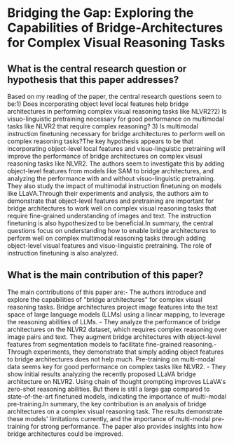 # Bridging the Gap: Exploring the Capabilities of Bridge-Architectures for   Complex Visual Reasoning Tasks

## What is the central research question or hypothesis that this paper addresses?

Based on my reading of the paper, the central research questions seem to be:1) Does incorporating object level local features help bridge architectures in performing complex visual reasoning tasks like NLVR2?2) Is visuo-linguistic pretraining necessary for good performance on multimodal tasks like NLVR2 that require complex reasoning? 3) Is multimodal instruction finetuning necessary for bridge architectures to perform well on complex reasoning tasks?The key hypothesis appears to be that incorporating object-level local features and visuo-linguistic pretraining will improve the performance of bridge architectures on complex visual reasoning tasks like NLVR2. The authors seem to investigate this by adding object-level features from models like SAM to bridge architectures, and analyzing the performance with and without visuo-linguistic pretraining. They also study the impact of multimodal instruction finetuning on models like LLaVA.Through their experiments and analysis, the authors aim to demonstrate that object-level features and pretraining are important for bridge architectures to work well on complex visual reasoning tasks that require fine-grained understanding of images and text. The instruction finetuning is also hypothesized to be beneficial.In summary, the central questions focus on understanding how to enable bridge architectures to perform well on complex multimodal reasoning tasks through adding object-level visual features and visuo-linguistic pretraining. The role of instruction finetuning is also analyzed.


## What is the main contribution of this paper?

The main contributions of this paper are:- The authors introduce and explore the capabilities of "bridge architectures" for complex visual reasoning tasks. Bridge architectures project image features into the text space of large language models (LLMs) using a linear mapping, to leverage the reasoning abilities of LLMs. - They analyze the performance of bridge architectures on the NLVR2 dataset, which requires complex reasoning over image pairs and text. They augment bridge architectures with object-level features from segmentation models to facilitate fine-grained reasoning.- Through experiments, they demonstrate that simply adding object features to bridge architectures does not help much. Pre-training on multi-modal data seems key for good performance on complex tasks like NLVR2. - They show initial results analyzing the recently proposed LLaVA bridge architecture on NLVR2. Using chain of thought prompting improves LLaVA's zero-shot reasoning abilities. But there is still a large gap compared to state-of-the-art finetuned models, indicating the importance of multi-modal pre-training.In summary, the key contribution is an analysis of bridge architectures on a complex visual reasoning task. The results demonstrate these models' limitations currently, and the importance of multi-modal pre-training for strong performance. The paper also provides insights into how bridge architectures could be improved.

